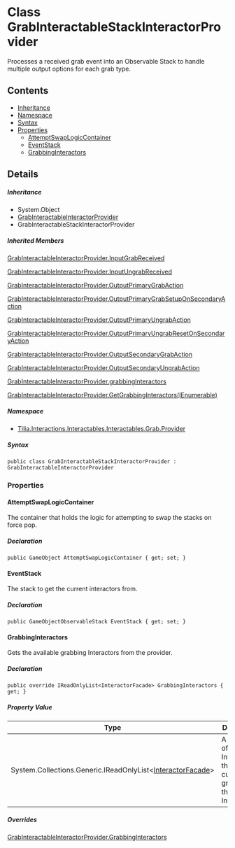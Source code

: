 # Class GrabInteractableStackInteractorProvider

Processes a received grab event into an Observable Stack to handle multiple output options for each grab type.

## Contents

* [Inheritance]
* [Namespace]
* [Syntax]
* [Properties]
  * [AttemptSwapLogicContainer]
  * [EventStack]
  * [GrabbingInteractors]

## Details

##### Inheritance

* System.Object
* [GrabInteractableInteractorProvider]
* GrabInteractableStackInteractorProvider

##### Inherited Members

[GrabInteractableInteractorProvider.InputGrabReceived]

[GrabInteractableInteractorProvider.InputUngrabReceived]

[GrabInteractableInteractorProvider.OutputPrimaryGrabAction]

[GrabInteractableInteractorProvider.OutputPrimaryGrabSetupOnSecondaryAction]

[GrabInteractableInteractorProvider.OutputPrimaryUngrabAction]

[GrabInteractableInteractorProvider.OutputPrimaryUngrabResetOnSecondaryAction]

[GrabInteractableInteractorProvider.OutputSecondaryGrabAction]

[GrabInteractableInteractorProvider.OutputSecondaryUngrabAction]

[GrabInteractableInteractorProvider.grabbingInteractors]

[GrabInteractableInteractorProvider.GetGrabbingInteractors(IEnumerable<GameObject>)]

##### Namespace

* [Tilia.Interactions.Interactables.Interactables.Grab.Provider]

##### Syntax

```
public class GrabInteractableStackInteractorProvider : GrabInteractableInteractorProvider
```

### Properties

#### AttemptSwapLogicContainer

The container that holds the logic for attempting to swap the stacks on force pop.

##### Declaration

```
public GameObject AttemptSwapLogicContainer { get; set; }
```

#### EventStack

The stack to get the current interactors from.

##### Declaration

```
public GameObjectObservableStack EventStack { get; set; }
```

#### GrabbingInteractors

Gets the available grabbing Interactors from the provider.

##### Declaration

```
public override IReadOnlyList<InteractorFacade> GrabbingInteractors { get; }
```

##### Property Value

| Type | Description |
| --- | --- |
| System.Collections.Generic.IReadOnlyList<[InteractorFacade]\> | A collection of Interactors that are currently grabbing the Interactable. |

##### Overrides

[GrabInteractableInteractorProvider.GrabbingInteractors]

[GrabInteractableInteractorProvider]: GrabInteractableInteractorProvider.md
[GrabInteractableInteractorProvider.InputGrabReceived]: GrabInteractableInteractorProvider.md#Tilia_Interactions_Interactables_Interactables_Grab_Provider_GrabInteractableInteractorProvider_InputGrabReceived
[GrabInteractableInteractorProvider.InputUngrabReceived]: GrabInteractableInteractorProvider.md#Tilia_Interactions_Interactables_Interactables_Grab_Provider_GrabInteractableInteractorProvider_InputUngrabReceived
[GrabInteractableInteractorProvider.OutputPrimaryGrabAction]: GrabInteractableInteractorProvider.md#Tilia_Interactions_Interactables_Interactables_Grab_Provider_GrabInteractableInteractorProvider_OutputPrimaryGrabAction
[GrabInteractableInteractorProvider.OutputPrimaryGrabSetupOnSecondaryAction]: GrabInteractableInteractorProvider.md#Tilia_Interactions_Interactables_Interactables_Grab_Provider_GrabInteractableInteractorProvider_OutputPrimaryGrabSetupOnSecondaryAction
[GrabInteractableInteractorProvider.OutputPrimaryUngrabAction]: GrabInteractableInteractorProvider.md#Tilia_Interactions_Interactables_Interactables_Grab_Provider_GrabInteractableInteractorProvider_OutputPrimaryUngrabAction
[GrabInteractableInteractorProvider.OutputPrimaryUngrabResetOnSecondaryAction]: GrabInteractableInteractorProvider.md#Tilia_Interactions_Interactables_Interactables_Grab_Provider_GrabInteractableInteractorProvider_OutputPrimaryUngrabResetOnSecondaryAction
[GrabInteractableInteractorProvider.OutputSecondaryGrabAction]: GrabInteractableInteractorProvider.md#Tilia_Interactions_Interactables_Interactables_Grab_Provider_GrabInteractableInteractorProvider_OutputSecondaryGrabAction
[GrabInteractableInteractorProvider.OutputSecondaryUngrabAction]: GrabInteractableInteractorProvider.md#Tilia_Interactions_Interactables_Interactables_Grab_Provider_GrabInteractableInteractorProvider_OutputSecondaryUngrabAction
[GrabInteractableInteractorProvider.grabbingInteractors]: GrabInteractableInteractorProvider.md#Tilia_Interactions_Interactables_Interactables_Grab_Provider_GrabInteractableInteractorProvider_grabbingInteractors
[GrabInteractableInteractorProvider.GetGrabbingInteractors(IEnumerable<GameObject>)]: GrabInteractableInteractorProvider.md#Tilia_Interactions_Interactables_Interactables_Grab_Provider_GrabInteractableInteractorProvider_GetGrabbingInteractors_System_Collections_Generic_IEnumerable_GameObject__
[Tilia.Interactions.Interactables.Interactables.Grab.Provider]: README.md
[InteractorFacade]: ../../../Interactors/InteractorFacade.md
[GrabInteractableInteractorProvider.GrabbingInteractors]: GrabInteractableInteractorProvider.md#Tilia_Interactions_Interactables_Interactables_Grab_Provider_GrabInteractableInteractorProvider_GrabbingInteractors
[Inheritance]: #Inheritance
[Namespace]: #Namespace
[Syntax]: #Syntax
[Properties]: #Properties
[AttemptSwapLogicContainer]: #AttemptSwapLogicContainer
[EventStack]: #EventStack
[GrabbingInteractors]: #GrabbingInteractors
